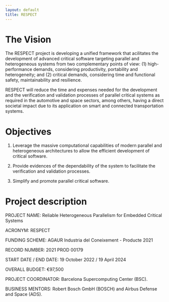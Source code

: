 ```yaml
---
layout: default
title: RESPECT
---
```


# The Vision

The RESPECT project is developing a unified framework that acilitates the development of advanced critical software targeting parallel and heterogeneous systems from two complementary points of view: (1) high-performance demands, considering productivity, portability and heterogeneity; and (2) critical demands, considering time and functional safety, maintainability and resilience.

RESPECT will reduce the time and expenses needed for the development and the verification and validation processes of parallel critical systems as required in the automotive and space sectors, among others, having a direct societal impact due to its application on smart and connected transportation systems.


# Objectives

1. Leverage the massive computational capabilities of modern parallel and heterogeneous architectures to allow the efficient development of critical software.

2. Provide evidences of the dependability of the system to facilitate the verification and validation processes.

3. Simplify and promote parallel critical software.


# Project description

PROJECT NAME: Reliable Heterogeneous Parallelism for Embedded Critical Systems

ACRONYM: RESPECT

FUNDING SCHEME: AGAUR Industria del Coneixement - Producte 2021

RECORD NUMBER: 2021 PROD 00179

START DATE / END DATE: 19 October 2022 / 19 April 2024

OVERALL BUDGET: €97,500

PROJECT COORDINATOR: Barcelona Supercomputing Center (BSC).

BUSINESS MENTORS: Robert Bosch GmbH (BOSCH) and Airbus Defense and Space (ADS).
